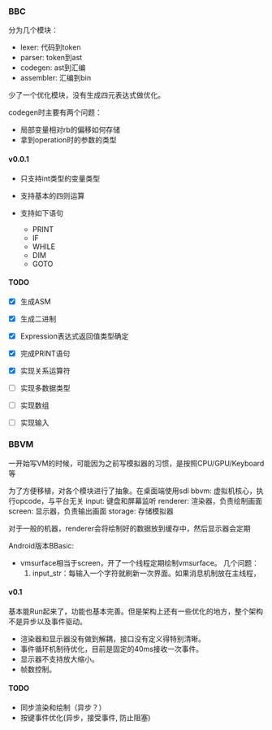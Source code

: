 ### BBC 
分为几个模块：
* lexer: 代码到token
* parser: token到ast
* codegen: ast到汇编
* assembler: 汇编到bin

少了一个优化模块，没有生成四元表达式做优化。

codegen时主要有两个问题：
* 局部变量相对rb的偏移如何存储
* 拿到operation时的参数的类型


#### v0.0.1
* 只支持int类型的变量类型
  
* 支持基本的四则运算

* 支持如下语句
  * PRINT 
  * IF
  * WHILE
  * DIM
  * GOTO
  
#### TODO
- [x] 生成ASM
- [x] 生成二进制
- [x] Expression表达式返回值类型确定
- [x] 完成PRINT语句
- [x] 实现关系运算符
- [ ] 实现多数据类型
- [ ] 实现数组
- [ ] 实现输入
    
    
### BBVM

一开始写VM的时候，可能因为之前写模拟器的习惯，是按照CPU/GPU/Keyboard等

为了方便移植，对各个模块进行了抽象。在桌面端使用sdl
bbvm: 虚拟机核心，执行opcode，与平台无关
input: 键盘和屏幕监听
renderer: 渲染器，负责绘制画面
screen: 显示器，负责输出画面
storage: 存储模拟器

对于一般的机器，renderer会将绘制好的数据放到缓存中，然后显示器会定期

Android版本BBasic:
* vmsurface相当于screen，开了一个线程定期绘制vmsurface。
几个问题：
  1. input_str：每输入一个字符就刷新一次界面。如果消息机制放在主线程，



#### v0.1
基本能Run起来了，功能也基本完善。但是架构上还有一些优化的地方，整个架构不是异步以及事件驱动。
* 渲染器和显示器没有做到解耦，接口没有定义得特别清晰。
* 事件循环机制待优化，目前是固定的40ms接收一次事件。
* 显示器不支持放大缩小。
* 帧数控制。


#### TODO
* 同步渲染和绘制（异步？）
* 按键事件优化(异步，接受事件, 防止阻塞)